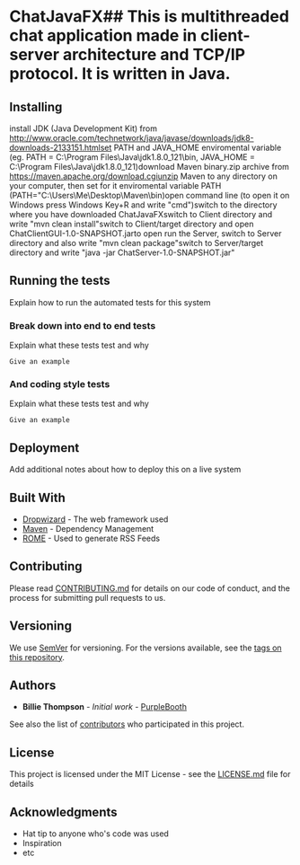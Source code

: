 # ChatJavaFX## This is multithreaded chat application made in client-server architecture and TCP/IP protocol. It is written in Java. 

## Installing

 install JDK (Java Development Kit) from http://www.oracle.com/technetwork/java/javase/downloads/jdk8-downloads-2133151.htmlset PATH and JAVA_HOME enviromental variable (eg. PATH = C:\Program Files\Java\jdk1.8.0_121\bin, JAVA_HOME = C:\Program Files\Java\jdk1.8.0_121)download Maven binary.zip archive from https://maven.apache.org/download.cgiunzip Maven to any directory on your computer, then set for it enviromental variable PATH (PATH="C:\Users\Me\Desktop\Maven\bin)open command line (to open it on Windows press Windows Key+R and write "cmd")switch to the directory where you have downloaded ChatJavaFXswitch to Client directory and write "mvn clean install"switch to Client/target directory and open ChatClientGUI-1.0-SNAPSHOT.jarto open run the Server, switch to Server directory and also write "mvn clean package"switch to Server/target directory and write "java -jar ChatServer-1.0-SNAPSHOT.jar"

## Running the tests

Explain how to run the automated tests for this system

### Break down into end to end tests

Explain what these tests test and why

```
Give an example
```

### And coding style tests

Explain what these tests test and why

```
Give an example
```

## Deployment

Add additional notes about how to deploy this on a live system

## Built With

* [Dropwizard](http://www.dropwizard.io/1.0.2/docs/) - The web framework used
* [Maven](https://maven.apache.org/) - Dependency Management
* [ROME](https://rometools.github.io/rome/) - Used to generate RSS Feeds

## Contributing

Please read [CONTRIBUTING.md](https://gist.github.com/PurpleBooth/b24679402957c63ec426) for details on our code of conduct, and the process for submitting pull requests to us.

## Versioning

We use [SemVer](http://semver.org/) for versioning. For the versions available, see the [tags on this repository](https://github.com/your/project/tags). 

## Authors

* **Billie Thompson** - *Initial work* - [PurpleBooth](https://github.com/PurpleBooth)

See also the list of [contributors](https://github.com/your/project/contributors) who participated in this project.

## License

This project is licensed under the MIT License - see the [LICENSE.md](LICENSE.md) file for details

## Acknowledgments

* Hat tip to anyone who's code was used
* Inspiration
* etc

